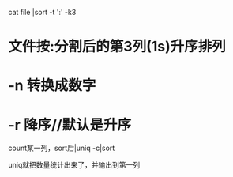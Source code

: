 cat file |sort -t ':' -k3
# 文件按:分割后的第3列(1s)升序排列
# -n 转换成数字
# -r 降序//默认是升序

count某一列，sort后|uniq -c|sort

uniq就把数量统计出来了，并输出到第一列